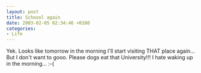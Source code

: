 ```yaml
---
layout: post
title: Schoool again
date: 2003-02-05 02:34:46 +0100
categories:
- Life
---
```

<p>Yek. Looks like tomorrow in the morning I'll start visiting THAT place again...<br />
But I don't want to gooo. Please dogs eat that University!!! I hate waking up in the morning... :-(</p>
